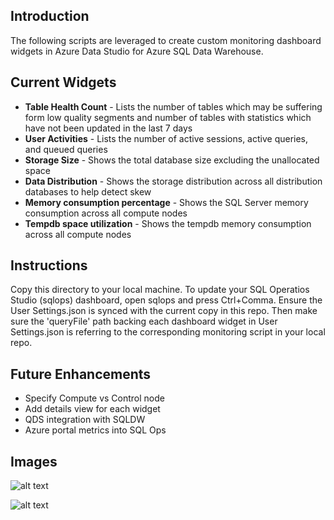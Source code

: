 ## Introduction

The following scripts are leveraged to create custom monitoring dashboard widgets in Azure Data Studio for Azure SQL Data Warehouse. 

## Current Widgets


* **Table Health Count** - Lists the number of tables which may be suffering form low quality segments and number of tables with statistics which have not been updated in the last 7 days
* **User Activities** - Lists the number of active sessions, active queries, and queued queries
* **Storage Size** - Shows the total database size excluding the unallocated space
* **Data Distribution** - Shows the storage distribution across all distribution databases to help detect skew
* **Memory consumption percentage** - Shows the SQL Server memory consumption across all compute nodes
* **Tempdb space utilization** - Shows the tempdb memory consumption across all compute nodes

## Instructions

Copy this directory to your local machine. To update your SQL Operatios Studio (sqlops) dashboard, open sqlops and press Ctrl+Comma. Ensure the User Settings.json is synced with the current copy in this repo. Then make sure the 'queryFile' path backing each dashboard widget in User Settings.json is referring to the corresponding monitoring script in your local repo.

## Future Enhancements
* Specify Compute vs Control node
* Add details view for each widget
* QDS integration with SQLDW
* Azure portal metrics into SQL Ops

## Images

![alt text](https://github.com/Microsoft/sql-data-warehouse-samples/blob/main/samples/sqlops/MonitoringScripts/images/insight_widget_0.PNG)

![alt text](https://github.com/Microsoft/sql-data-warehouse-samples/blob/main/samples/sqlops/MonitoringScripts/images/insight_widget_1.PNG)


 






